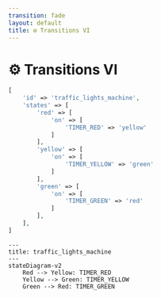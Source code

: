 ```yaml
---
transition: fade
layout: default
title: ⚙ Transitions VI
---
```


<div class="grid grid-cols-3 gap-4">

<div class="col-span-2">

# ⚙ Transitions VI

```php {14-18} {maxHeight:'400px'}
[
    'id' => 'traffic_lights_machine',
    'states' => [
        'red' => [
            'on' => [
                'TIMER_RED' => 'yellow'
            ]
        ],
        'yellow' => [
            'on' => [
                'TIMER_YELLOW' => 'green'
            ]
        ],
        'green' => [
            'on' => [
                'TIMER_GREEN' => 'red'
            ]
        ],
    ],
]
```
</div>

<div class="text-center">

```mermaid {theme: 'neutral', scale: 0.75}
---
title: traffic_lights_machine
---
stateDiagram-v2
    Red --> Yellow: TIMER_RED
    Yellow --> Green: TIMER_YELLOW
    Green --> Red: TIMER_GREEN
```

</div>
</div>

<!--
son olarak green state'teki transition'u tanimladik
-->
